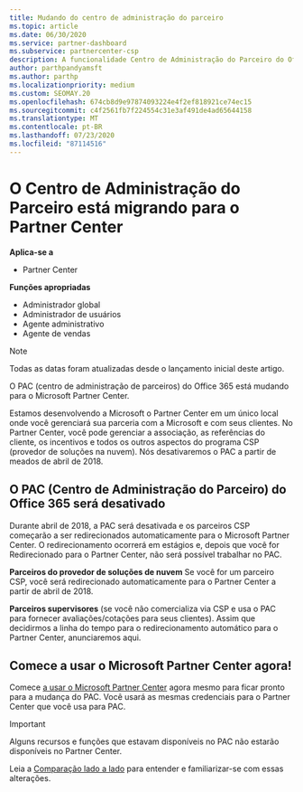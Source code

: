 ```yaml
---
title: Mudando do centro de administração do parceiro
ms.topic: article
ms.date: 06/30/2020
ms.service: partner-dashboard
ms.subservice: partnercenter-csp
description: A funcionalidade Centro de Administração do Parceiro do Office 365 está mudando para o Partner Center.
author: parthpandyamsft
ms.author: parthp
ms.localizationpriority: medium
ms.custom: SEOMAY.20
ms.openlocfilehash: 674cb8d9e97874093224e4f2ef818921ce74ec15
ms.sourcegitcommit: c4f2561fb7f224554c31e3af491de4ad65644158
ms.translationtype: MT
ms.contentlocale: pt-BR
ms.lasthandoff: 07/23/2020
ms.locfileid: "87114516"
---
```

# <a name="partner-admin-center-is-moving-to-the-partner-center"></a>O Centro de Administração do Parceiro está migrando para o Partner Center

**Aplica-se a**

- Partner Center

**Funções apropriadas**
- Administrador global
- Administrador de usuários
- Agente administrativo
- Agente de vendas

> [!NOTE]  
> Todas as datas foram atualizadas desde o lançamento inicial deste artigo.

O PAC (centro de administração de parceiros) do Office 365 está mudando para o Microsoft Partner Center.

Estamos desenvolvendo a Microsoft o Partner Center em um único local onde você gerenciará sua parceria com a Microsoft e com seus clientes. No Partner Center, você pode gerenciar a associação, as referências do cliente, os incentivos e todos os outros aspectos do programa CSP (provedor de soluções na nuvem). Nós desativaremos o PAC a partir de meados de abril de 2018.

## <a name="the-office-365-partner-admin-center-pac-will-be-retired"></a>O PAC (Centro de Administração do Parceiro) do Office 365 será desativado

Durante abril de 2018, a PAC será desativada e os parceiros CSP começarão a ser redirecionados automaticamente para o Microsoft Partner Center. O redirecionamento ocorrerá em estágios e, depois que você for Redirecionado para o Partner Center, não será possível trabalhar no PAC. 

**Parceiros do provedor de soluções de nuvem** Se você for um parceiro CSP, você será redirecionado automaticamente para o Partner Center a partir de abril de 2018. 

**Parceiros supervisores** (se você não comercializa via CSP e usa o PAC para fornecer avaliações/cotações para seus clientes). Assim que decidirmos a linha do tempo para o redirecionamento automático para o Partner Center, anunciaremos aqui. 

## <a name="start-using-the-microsoft-partner-center-now"></a>Comece a usar o Microsoft Partner Center agora!

Comece [a usar o Microsoft Partner Center](https://partnercenter.microsoft.com/) agora mesmo para ficar pronto para a mudança do PAC.  Você usará as mesmas credenciais para o Partner Center que você usa para PAC.

> [!IMPORTANT]  
> Alguns recursos e funções que estavam disponíveis no PAC não estarão disponíveis no Partner Center.

 Leia a [Comparação lado a lado](moving-from-pac-to-pc.md) para entender e familiarizar-se com essas alterações. 